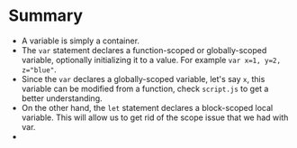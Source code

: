 # Summary

- A variable is simply a container.
- The `var` statement declares a function-scoped or globally-scoped variable, optionally initializing it to a value. For example `var x=1, y=2, z="blue"`.
- Since the `var` declares a globally-scoped variable, let's say `x`, this variable can be modified from a function, check `script.js` to get a better understanding.
- On the other hand, the `let` statement declares a block-scoped local variable. This will allow us to get rid of the scope issue that we had with var.
-

